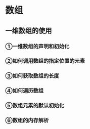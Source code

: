 # 数组

## 一维数组的使用

### ①一维数组的声明和初始化

### ②如何调用数组的指定位置的元素

### ③如何获取数组的长度

### ④如何遍历数组

### ⑤数组元素的默认初始化

### ⑥数组的内存解析

